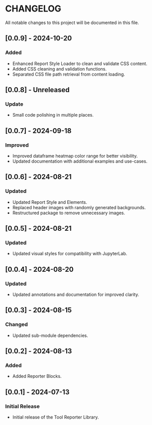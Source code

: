 # CHANGELOG

All notable changes to this project will be documented in this file.

## [0.0.9] - 2024-10-20
### Added
- Enhanced Report Style Loader to clean and validate CSS content.
- Added CSS cleaning and validation functions.
- Separated CSS file path retrieval from content loading.

## [0.0.8] - Unreleased
### Update
- Small code polishing in multiple places.

## [0.0.7] - 2024-09-18
### Improved
- Improved dataframe heatmap color range for better visibility.
- Updated documentation with additional examples and use-cases.

## [0.0.6] - 2024-08-21
### Updated
- Updated Report Style and Elements.
- Replaced header images with randomly generated backgrounds.
- Restructured package to remove unnecessary images.

## [0.0.5] - 2024-08-21
### Updated
- Updated visual styles for compatibility with JupyterLab.

## [0.0.4] - 2024-08-20
### Updated
- Updated annotations and documentation for improved clarity.

## [0.0.3] - 2024-08-15
### Changed
- Updated sub-module dependencies.

## [0.0.2] - 2024-08-13
### Added
- Added Reporter Blocks.

## [0.0.1] - 2024-07-13
### Initial Release
- Initial release of the Tool Reporter Library.